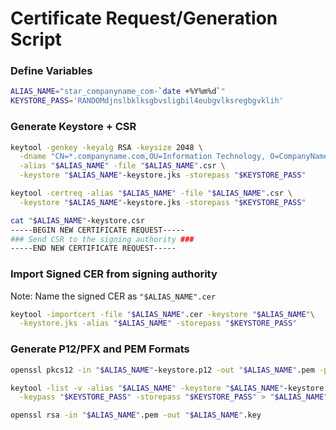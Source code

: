 # Certificate Request/Generation Script

### Define Variables

```bash
ALIAS_NAME="star_companyname_com-`date +%Y%m%d`"
KEYSTORE_PASS='RANDOMdjnslbklksgbvsligbil4eubgvlksregbgvklih'
```

### Generate Keystore + CSR

```bash
keytool -genkey -keyalg RSA -keysize 2048 \
  -dname "CN=*.companyname.com,OU=Information Technology, O=CompanyName LLC, L=San Diego, ST=California, C=US" \
  -alias "$ALIAS_NAME" -file "$ALIAS_NAME".csr \
  -keystore "$ALIAS_NAME"-keystore.jks -storepass "$KEYSTORE_PASS"

keytool -certreq -alias "$ALIAS_NAME" -file "$ALIAS_NAME".csr \
  -keystore "$ALIAS_NAME"-keystore.jks -storepass "$KEYSTORE_PASS"

cat "$ALIAS_NAME"-keystore.csr
-----BEGIN NEW CERTIFICATE REQUEST-----
### Send CSR to the signing authority ###
-----END NEW CERTIFICATE REQUEST-----
```

### Import Signed CER from signing authority

Note: Name the signed CER as `"$ALIAS_NAME".cer`

```bash
keytool -importcert -file "$ALIAS_NAME".cer -keystore "$ALIAS_NAME"\
  -keystore.jks -alias "$ALIAS_NAME" -storepass "$KEYSTORE_PASS"
```

### Generate P12/PFX and PEM Formats

```bash
openssl pkcs12 -in "$ALIAS_NAME"-keystore.p12 -out "$ALIAS_NAME".pem -passin "$KEYSTORE_PASS"

keytool -list -v -alias "$ALIAS_NAME" -keystore "$ALIAS_NAME"-keystore.jks \
  -keypass "$KEYSTORE_PASS" -storepass "$KEYSTORE_PASS" > "$ALIAS_NAME"-text.txt

openssl rsa -in "$ALIAS_NAME".pem -out "$ALIAS_NAME".key
```
